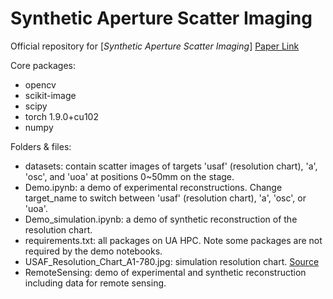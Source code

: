 # Synthetic Aperture Scatter Imaging

Official repository for [*Synthetic Aperture Scatter Imaging*]
[Paper Link](https://ieeexplore.ieee.org/abstract/document/10306269)


Core packages:
* opencv
* scikit-image
* scipy
* torch 1.9.0+cu102
* numpy

Folders & files:
* datasets: contain scatter images of targets 'usaf' (resolution chart), 'a', 'osc', and 'uoa' at positions 0~50mm on the stage.
* Demo.ipynb: a demo of experimental reconstructions. Change target_name to switch between 'usaf' (resolution chart), 'a', 'osc', or 'uoa'.
* Demo_simulation.ipynb: a demo of synthetic reconstruction of the resolution chart.
* requirements.txt: all packages on UA HPC. Note some packages are not required by the demo notebooks.
* USAF_Resolution_Chart_A1-780.jpg: simulation resolution chart. [Source](https://www.thorlabs.com/images/TabImages/USAF_Resolution_Chart_A1-780.jpg)
* RemoteSensing: demo of experimental and synthetic reconstruction including data for remote sensing.
